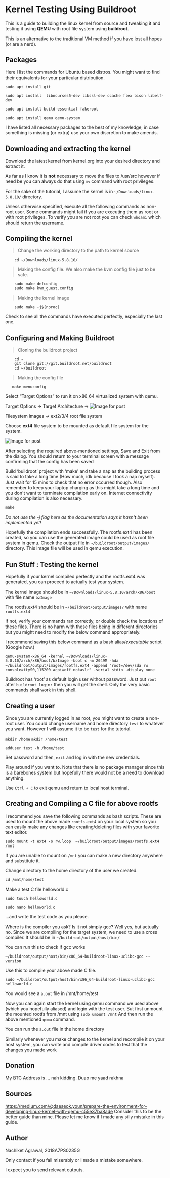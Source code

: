 # Kernel Testing Using Buildroot

This is a guide to building the linux kernel from source and tweaking it and testing it using **QEMU** with root file system using **buildroot**.

This is an alternative to the traditional VM method if you have lost all hopes (or are a nerd).


## Packages

Here I list  the commands for Ubuntu based distros. You might want to find their equivalents for your particular distribution.

```sudo apt install git```

```sudo apt install  libncurses5-dev libssl-dev ccache flex bison libelf-dev```

```sudo apt install build-essential fakeroot```

```sudo apt install qemu qemu-system```

I have listed all necessary packages to the best of my knowledge, in case something is missing (or extra) use your own discretion to make amends.

## Downloading and extracting the kernel

Download the latest kernel from kernel.org into your desired directory and extract it.

As far as I know it is **not** necessary to move the files to /usr/src however if need be you can always do that using ```mv``` command with root privileges.

For the sake of the tutorial, I assume the kernel is in ```~/Downloads/linux-5.8.10/``` directory.

Unless otherwise specified, execute all the following commands as non-root user. Some commands might fail if you are executing them as root or with root privileges. To verify you are not root you can check ```whoami``` which should return the username.


## Compiling the kernel
>Change the working directory to the path to kernel source
>
	    cd ~/Downloads/linux-5.8.10/

>Making the config file. We also make the kvm config file just to be safe.

	    sudo make defconfig
	    sudo make kvm_guest.config
	    

> Making the kernel  image

	    sudo make -j$(nproc)  
Check to see all the commands have executed perfectly, especially the last one. 


## Configuring and Making Buildroot
>Cloning the buildroot project

	    cd ~
        git clone git://git.buildroot.net/buildroot
	    cd ~/buildroot
	
>Making the config file

	   make menuconfig
	  

Select “Target Options” to run it on x86_64 virtualized system with qemu.

Target Options -> Target Architecture →
![Image for post](https://miro.medium.com/max/890/1*CgEoS6ERti9BlViTWZ8qzg.png)

Filesystem images → ext2/3/4 root file system

Choose **ext4** file system to be mounted as default file system for the system.


![Image for post](https://miro.medium.com/max/889/1*da0W8WeGWKeIbK4JDVIY9w.png)


After selecting the required above-mentioned settings, Save and Exit from the dialog. You should return to your terminal screen with a message confirming that the config has been saved 

Build ‘buildroot’ project with ‘make' and take a nap as the building process is said to take a long time.(How much, idk because I took a nap myself).  Just wait for 15 mins to check that no error occurred though. 
Also remember to keep your laptop charging as this might take a long time and you don't want to terminate compilation early on. Internet connectivity during compilation is also necessary.

```make```


*Do not use the -j flag here as the documentation says it hasn't been implemented yet!*

Hopefully the compilation ends successfully.
The rootfs.ext4 has been created, so you can use the generated image could be used as root file system in qemu. Check the output file in ```~/buildroot/output/images/``` directory. This image file will be used in qemu execution.

## Fun Stuff : Testing the kernel

Hopefully if your kernel compiled perfectly and the rootfs.ext4 was generated, you can proceed to actually test your system. 

The kernel image should be in ```~/Downloads/linux-5.8.10/arch/x86/boot``` with file name ```bzImage```

The rootfs.ext4 should be in  ```~/buildroot/output/images/``` with name ```rootfs.ext4```

If not, verify your commands ran correctly, or double check the locations of these files. There is no harm with these files being in different directories but you might need to modify the below command appropriately.

I recommend saving this below command as a bash alias/*executable* script (Google how.)


```qemu-system-x86_64 -kernel ~/Downloads/linux-5.8.10/arch/x86/boot/bzImage -boot c -m 2049M -hda ~/buildroot/output/images/rootfs.ext4 -append "root=/dev/sda rw console=ttyS0,115200 acpi=off nokaslr" -serial stdio -display none```


Buildroot has ‘root’ as default login user without password. Just put `root` after `buildroot login:` then you will get the shell. Only the very basic commands shall work in this shell. 


## Creating a user

Since you are currently logged in as root, you might want to create a non-root user. You could change username and home directory ```test``` to whatever you want. However I will assume it to be ```test``` for the tutorial.

```mkdir /home```
```mkdir /home/test```

```adduser test -h /home/test ```

Set password and then, 
```exit``` 
and log in with the new credentials. 

Play around if you want to. Note that there is no package manager since this is a barebones system but hopefully there would not be a need to download anything.

Use ```Ctrl + C``` to exit qemu and return to local host terminal.


## Creating and Compiling a C file for above rootfs 

I recommend you save the following commands as bash scripts. These are used to mount the above made ```rootfs.ext4``` on your local system so you can easily make any changes like creating/deleting files with your favorite text editor. 

```sudo mount -t ext4 -o rw,loop  ~/buildroot/output/images/rootfs.ext4 /mnt```

If you are unable to mount on ```/mnt``` you can make a new directory anywhere and substitute it.

Change directory to the home directory of the user we created.

```cd /mnt/home/test```

Make a test C file helloworld.c

```sudo touch helloworld.c```

```sudo nano helloworld.c``` 

...and write the test code as you please. 

Where is the compiler you ask? Is it not simply gcc?
Well yes, but actually no. Since we are compiling for the target system, we need to use a cross compiler. It should be in  ```~/buildroot/output/host/bin/```

You can run this to check if gcc works

```~/buildroot/output/host/bin/x86_64-buildroot-linux-uclibc-gcc --version```

Use  this to compile your above made C file.

```sudo ~/buildroot/output/host/bin/x86_64-buildroot-linux-uclibc-gcc helloworld.c```

You would see a  ```a.out``` file in /mnt/home/test

Now you can again start the kernel using qemu command we used above (which you hopefully aliased) and login with the test user.
But first unmount the mounted rootfs from /mnt using
```sudo umount /mnt```
And then run the above mentioned ```qemu``` command.


You can run the ```a.out``` file in the home directory

Similarly whenever you make changes to the kernel and recompile it on your host system, you can write and compile driver codes to test that the changes you made work


## Donation

My BTC Address is ... nah kidding.
Duao me yaad rakhna

## Sources
https://medium.com/@daeseok.youn/prepare-the-environment-for-developing-linux-kernel-with-qemu-c55e37ba8ade
Consider this to be the better guide than mine. Please let me know if I made any silly mistake in this guide.

## Author
Nachiket Agrawal, 2018A7PS0235G

Only contact if you fail miserably or I made a mistake somewhere. 

I expect you to send relevant outputs.
 


